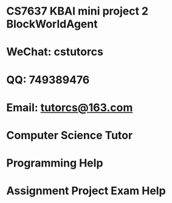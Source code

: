 # CS7637 KBAI mini project 2 BlockWorldAgent
# WeChat: cstutorcs

# QQ: 749389476

# Email: tutorcs@163.com

# Computer Science Tutor

# Programming Help

# Assignment Project Exam Help
